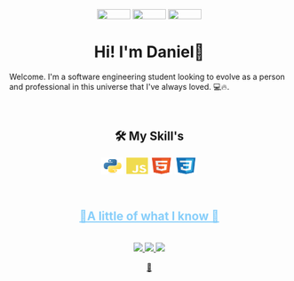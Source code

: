 <div align="center" > 
  <a href="https://wa.me/5521992143678" target="_blank"><img height="18" width="60" src="https://img.shields.io/badge/WhatsApp-25D366?style=for-the-badge&logo=whatsapp&logoColor=white" target="_blank"></a>
  <a href="https://www.instagram.com/danmonc/" target="_blank"><img height="18" width="60" src="https://img.shields.io/badge/-Instagram-%23E4405F?style=for-the-badge&logo=instagram&logoColor=white" target="_blank"></a>
  <a href="https://www.linkedin.com/in/daniel-monteiro-0b986027b/" target="_blank"><img height="18" width="60" src="https://img.shields.io/badge/-LinkedIn-%230077B5?style=for-the-badge&logo=linkedin&logoColor=white" target="_blank"></a> 
</div>

<div align="center" >
    <h1><strong> Hi! I'm Daniel👋 </strong></h1>
</div>

Welcome. I'm a software engineering student looking to evolve as a person and professional in this universe that I've always loved. 💻🔥.

<br>
<div align="center">
    <h2><span>🛠️ My Skill's</span></h2>
</div>

<div align="center">
  <img align="center" alt="Python" height="30" width="40" src="https://raw.githubusercontent.com/devicons/devicon/master/icons/python/python-original.svg">
  <img align="center" alt="Js" height="30" width="40" src="https://raw.githubusercontent.com/devicons/devicon/master/icons/javascript/javascript-plain.svg">
  <img align="center" alt="HTML" height="30" width="40" src="https://raw.githubusercontent.com/devicons/devicon/master/icons/html5/html5-original.svg">
  <img align="center" alt="CSS" height="30" width="40" src="https://raw.githubusercontent.com/devicons/devicon/master/icons/css3/css3-original.svg">
</div>
<br><br>

<div align="center">
    <h2> <a href="https://github.com/stars/DanMon88/lists/study" style="color:LightSkyBlue">🚀A little of what I know 🚀</h2>
</div>
<br>
<div align="center">
  <a href="https://github.com/DanMon88">
  <img height="150em" src="https://streak-stats.demolab.com/?user=DanMon88&theme=dark" />
  <img height="150em" src="https://github-readme-stats.vercel.app/api?username=DanMon88&show_icons=true&theme=dark&include_all_commits=true&count_private=true"/>
  <img height="150em" src="https://github-readme-stats.vercel.app/api/top-langs/?username=DanMon88&layout=compact&langs_count=7&theme=dark"/>
</div>
<br>

<div align="center" > 
  <a href="https://drive.google.com/drive/folders/1SQbGGkXplrn7yaYKT2mfbRSO-PDATmS4?usp=drive_link" target="_blank">🌟</a>
</div>
